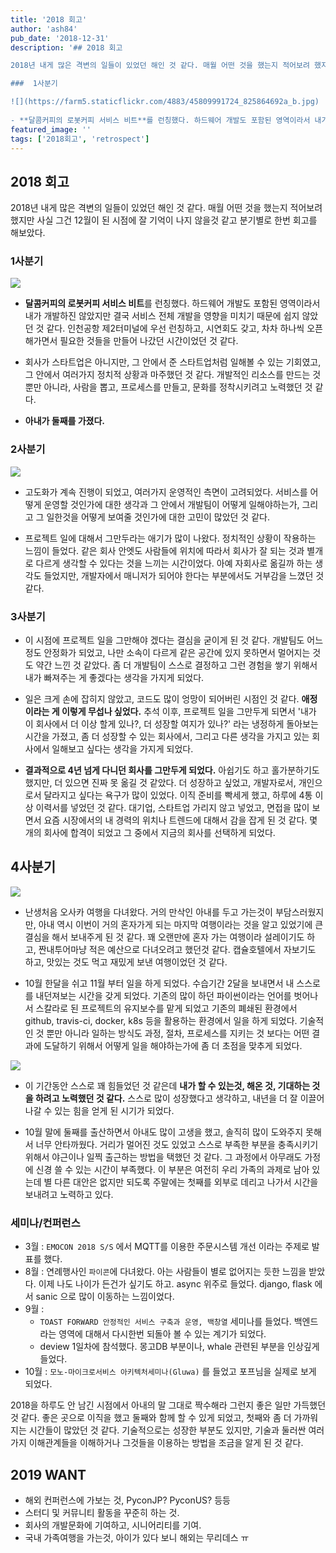 ```yaml
---
title: '2018 회고'
author: 'ash84'
pub_date: '2018-12-31'
description: '## 2018 회고

2018년 내게 많은 격변의 일들이 있었던 해인 것 같다. 매월 어떤 것을 했는지 적어보려 했지만 사실 그건 12월이 된 시점에 잘 기억이 나지 않을것 같고 분기별로 한번 회고를 해보았다. 

###  1사분기

![](https://farm5.staticflickr.com/4883/45809991724_825864692a_b.jpg)
 
- **달콤커피의 로봇커피 서비스 비트**를 런칭했다. 하드웨어 개발도 포함된 영역이라서 내가 개발하진 않았지만 결국 서비스 전체 개발을 영향을 미치기 때문에 쉽지 않았던 것'
featured_image: ''
tags: ['2018회고', 'retrospect']
---
```


## 2018 회고

2018년 내게 많은 격변의 일들이 있었던 해인 것 같다. 매월 어떤 것을 했는지 적어보려 했지만 사실 그건 12월이 된 시점에 잘 기억이 나지 않을것 같고 분기별로 한번 회고를 해보았다. 

###  1사분기

![](https://farm5.staticflickr.com/4883/45809991724_825864692a_b.jpg)
 
- **달콤커피의 로봇커피 서비스 비트**를 런칭했다. 하드웨어 개발도 포함된 영역이라서 내가 개발하진 않았지만 결국 서비스 전체 개발을 영향을 미치기 때문에 쉽지 않았던 것 같다. 인천공항 제2터미널에 우선 런칭하고, 시연회도 갖고, 차차 하나씩 오픈해가면서 필요한 것들을 만들어 나갔던 시간이었던 것 같다.

- 회사가 스타트업은 아니지만, 그 안에서 준 스타트업처럼 일해볼 수 있는 기회였고, 그 안에서 여러가지 정치적 상황과 마주했던 것 같다. 개발적인 리소스를 만드는 것 뿐만 아니라, 사람을 뽑고, 프로세스를 만들고, 문화를 정착시키려고 노력했던 것 같다.

- **아내가 둘째를 가졌다.**

### 2사분기

![](https://farm5.staticflickr.com/4838/32660404098_089879271d_b.jpg)
 

- 고도화가 계속 진행이 되었고, 여러가지 운영적인 측면이 고려되었다. 서비스를 어떻게 운영할 것인가에 대한 생각과 그 안에서 개발팀이 어떻게 일해야하는가, 그리고 그 일한것을 어떻게 보여줄 것인가에 대한 고민이 많았던 것 같다.

- 프로젝트 일에 대해서 그만두라는 애기가 많이 나왔다. 정치적인 상황이 작용하는 느낌이 들었다. 같은 회사 안엣도 사람들에 위치에 따라서 회사가 잘 되는 것과 별개로 다르게 생각할 수 있다는 것을 느끼는 시간이었다. 아예 자회사로 옮길까 하는 생각도 들었지만, 개발자에서 매니저가 되어야 한다는 부분에서도 거부감을 느꼈던 것 같다.

### 3사분기

- 이 시점에 프로젝트 일을 그만해야 겠다는 결심을 굳이게 된 것 같다. 개발팀도 어느정도 안정화가 되었고, 나만 소속이 다르게 같은 공간에 있지 못하면서 멀어지는 것도 약간 느낀 것 같았다. 좀 더 개발팀이 스스로 결정하고 그런 경험을 쌓기 위해서 내가 빠져주는 게 좋겠다는 생각을 가지게 되었다.

- 일은 크게 손에 잡히지 않았고, 코드도 많이 엉망이 되어버린 시점인 것 같다. **애정이라는 게 이렇게 무섭나 싶었다.** 추석 이후, 프로젝트 일을 그만두게 되면서 '내가 이 회사에서 더 이상 할게 있나?, 더 성장할 여지가 있나?' 라는 냉정하게 돌아보는 시간을 가졌고, 좀 더 성장할 수 있는 회사에서, 그리고 다른 생각을 가지고 있는 회사에서 일해보고 싶다는 생각을 가지게 되었다.

- **결과적으로 4년 넘게 다니던 회사를 그만두게 되었다.** 아쉽기도 하고 홀가분하기도 했지만, 더 있으면 진짜 못 옮길 것 같았다. 더 성장하고 싶었고, 개발자로서, 개인으로서 달라지고 싶다는 욕구가 많이 있었다. 이직 준비를 빡세게 했고, 하루에 4통 이상 이력서를 넣었던 것 같다. 대기업, 스타트업 가리지 않고 넣었고, 면접을 많이 보면서 요즘 시장에서의 내 경력의 위치나 트렌드에 대해서 감을 잡게 된 것 같다. 몇개의 회사에 합격이 되었고 그 중에서 지금의 회사를 선택하게 되었다.

## 4사분기

![](https://farm5.staticflickr.com/4903/32660403468_d3fe0d82a8_b.jpg)
 

- 난생처음 오사카 여행을 다녀왔다. 거의 만삭인 아내를 두고 가는것이 부담스러웠지만, 아내 역시 이번이 거의  혼자가게 되는 마지막 여행이라는 것을 알고 있었기에 큰 결심을 해서 보내주게 된 것 같다. 꽤 오랜만에 혼자 가는 여행이라 설레이기도 하고, 짠내투어마냥 적은 예산으로 다녀오려고 했던것 같다. 캡슐호텔에서 자보기도 하고, 맛있는 것도 먹고 재밌게 보낸 여행이었던 것 같다.

- 10월 한달을 쉬고 11월 부터 일을 하게 되었다. 수습기간 2달을 보내면서 내 스스로를 내던져보는 시간을 갖게 되었다. 기존의 많이 하던 파이썬이라는 언어를 벗어나서 스칼라로 된 프로젝트의 유지보수를 맡게 되었고 기존의 폐쇄된 환경에서 github, travis-ci, docker, k8s 등을 활용하는 환경에서 일을 하게 되었다. 기술적인 것 뿐만 아니라 일하는 방식도 과정, 절차, 프로세스를 지키는 것 보다는 어떤 결과에 도달하기 위해서 어떻게 일을 해야하는가에 좀 더 초점을 맞추게 되었다.

![](https://farm8.staticflickr.com/7881/32660404558_573ca4d37b_b.jpg)
 

- 이 기간동안 스스로 꽤 힘들었던 것 같은데 **내가 할 수 있는것, 해온 것, 기대하는 것을 하려고 노력했던 것 같다.** 스스로 많이 성장했다고 생각하고, 내년을 더 잘 이끌어 나갈 수 있는 힘을 얻게 된 시기가 되었다.

- 10월 말에 둘째를 출산하면서 아내도 많이 고생을 했고, 솔직히 많이 도와주지 못해서 너무 안타까웠다. 거리가 멀어진 것도 있었고 스스로 부족한 부분을 충족시키기 위해서 야근이나 일찍 출근하는 방법을 택했던 것 같다. 그 과정에서 아무래도 가정에 신경 쓸 수 있는 시간이 부족했다. 이 부분은 여전히 우리 가족의 과제로 남아 있는데 별 다른 대안은 없지만 되도록 주말에는 첫째를 외부로 데리고 나가서 시간을 보내려고 노력하고 있다.

### 세미나/컨퍼런스

- 3월 : `EMOCON 2018 S/S` 에서 MQTT를 이용한 주문시스템 개선 이라는 주제로 발표를 했다.
- 8월 : 연례행사인 `파이콘`에 다녀왔다. 아는 사람들이 별로 없어지는 듯한 느낌을 받았다. 이제 나도 나이가 든건가 싶기도 하고. async 위주로 들었다. django, flask 에서 sanic 으로 많이 이동하는 느낌이었다.
- 9월 :
    - `TOAST FORWARD 안정적인 서비스 구축과 운영, 백창열` 세미나를 들었다. 백엔드라는 영역에 대해서 다시한번 되돌아 볼 수 있는 계기가 되었다.
    - deview 1일차에 참석했다. 몽고DB 부분이나, whale 관련된 부분을 인상깊게 들었다.
- 10월 : `모노-마이크로서비스 아키텍처세미나(Gluwa)` 를 들었고 포프님을 실제로 보게 되었다.

2018을 하루도 안 남긴 시점에서 아내의 말 그대로 짝수해라 그런지 좋은 일만 가득했던 것 같다. 좋은 곳으로 이직을 했고 둘째와 함께 할 수 있게 되었고, 첫째와 좀 더 가까워 지는 시간들이 많았던 것 같다. 기술적으로는 성장한 부분도 있지만, 기술과 둘러싼 여러가지 이해관계들을 이해하거나 그것들을 이용하는 방법을 조금을 알게 된 것 같다. 

## 2019 WANT

- 해외 컨퍼런스에 가보는 것, PyconJP? PyconUS? 등등
- 스터디 및 커뮤니티 활동을 꾸준히 하는 것.
- 회사의 개발문화에 기여하고, 시니어리티를 기여.
- 국내 가족여행을 가는것, 아이가 있다 보니 해외는 무리데스 ㅠ

